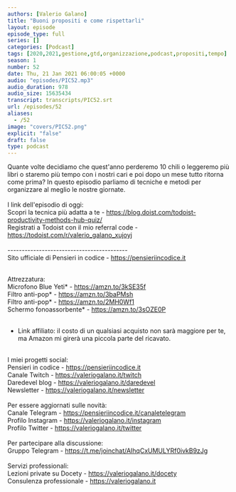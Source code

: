 ```yaml
---
authors: [Valerio Galano]
title: "Buoni propositi e come rispettarli"
layout: episode
episode_type: full
series: []
categories: [Podcast]
tags: [2020,2021,gestione,gtd,organizzazione,podcast,propositi,tempo]
season: 1
number: 52
date: Thu, 21 Jan 2021 06:00:05 +0000
audio: "episodes/PIC52.mp3"
audio_duration: 978
audio_size: 15635434
transcript: transcripts/PIC52.srt
url: /episodes/52
aliases: 
  - /52
image: "covers/PIC52.png"
explicit: "false"
draft: false
type: podcast
---
```

Quante volte decidiamo che quest'anno perderemo 10 chili o leggeremo più libri o staremo più tempo con i nostri cari e poi dopo un mese tutto ritorna come prima? In questo episodio parliamo di tecniche e metodi per organizzare al meglio le nostre giornate.<br />
<br />
I link dell'episodio di oggi: <br />
Scopri la tecnica più adatta a te - <a href="https://blog.doist.com/todoist-productivity-methods-hub-quiz/" rel="noopener">https://blog.doist.com/todoist-productivity-methods-hub-quiz/</a> <br />
Registrati a Todoist con il mio referral code - <a href="https://todoist.com/r/valerio_galano_xujoyj" rel="noopener">https://todoist.com/r/valerio_galano_xujoyj</a> <br />
<br />
------------------------------------------<br />
Sito ufficiale di Pensieri in codice - <a href="https://pensieriincodice.it" rel="noopener">https://pensieriincodice.it</a> <br />
<br />




Attrezzatura:<br />
Microfono Blue Yeti* - <a href="https://amzn.to/3kSE35f" rel="noopener">https://amzn.to/3kSE35f</a>  <br />
Filtro anti-pop* - <a href="https://amzn.to/3baPMsh" rel="noopener">https://amzn.to/3baPMsh</a>  <br />
Filtro anti-pop* - <a href="https://amzn.to/2MH0Wf1" rel="noopener">https://amzn.to/2MH0Wf1</a>  <br />
Schermo fonoassorbente* - <a href="https://amzn.to/3sOZE0P" rel="noopener">https://amzn.to/3sOZE0P</a>  <br />
<br />
* Link affiliato: il costo di un qualsiasi acquisto non sarà maggiore per te, ma Amazon mi girerà una piccola parte del ricavato. <br />
<br />
I miei progetti social:<br />
Pensieri in codice - <a href="https://pensieriincodice.it" rel="noopener">https://pensieriincodice.it</a> <br />
Canale Twitch - <a href="https://valeriogalano.it/twitch" rel="noopener">https://valeriogalano.it/twitch</a> <br />
Daredevel blog - <a href="https://valeriogalano.it/daredevel" rel="noopener">https://valeriogalano.it/daredevel</a> <br />
Newsletter - <a href="https://valeriogalano.it/newsletter" rel="noopener">https://valeriogalano.it/newsletter</a> <br />
<br />
Per essere aggiornati sulle novità:<br />
Canale Telegram - <a href="https://pensieriincodice.it/canaletelegram" rel="noopener">https://pensieriincodice.it/canaletelegram</a> <br />
Profilo Instagram - <a href="https://valeriogalano.it/instagram" rel="noopener">https://valeriogalano.it/instagram</a> <br />
Profilo Twitter - <a href="https://valeriogalano.it/twitter" rel="noopener">https://valeriogalano.it/twitter</a> <br />
<br />
Per partecipare alla discussione:<br />
Gruppo Telegram - <a href="https://t.me/joinchat/AIhqCxUMULYRf0ivkB9zJg" rel="noopener">https://t.me/joinchat/AIhqCxUMULYRf0ivkB9zJg</a> <br />
<br />
Servizi professionali:<br />
Lezioni private su Docety - <a href="https://valeriogalano.it/docety" rel="noopener">https://valeriogalano.it/docety</a> <br />
Consulenza professionale - <a href="https://valeriogalano.it" rel="noopener">https://valeriogalano.it</a> <br />
<br />






